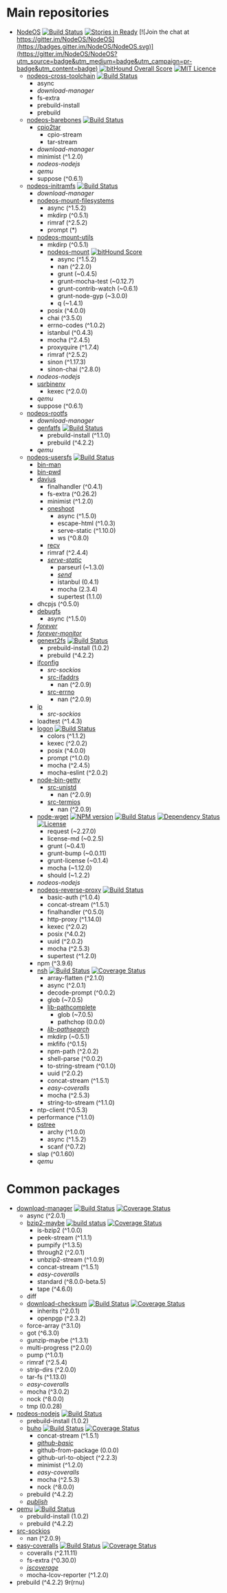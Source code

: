 # Main repositories
* [NodeOS](https://github.com/NodeOS/NodeOS)
  [![Build Status](https://semaphoreapp.com/api/v1/projects/71d72807-779a-40d3-a8d4-523cd0a52eb3/356164/shields_badge.svg)](https://semaphoreapp.com/nodeos/nodeos)
  [![Stories in Ready](https://badge.waffle.io/NodeOS/NodeOS.png?label=ready&title=Ready)](https://waffle.io/NodeOS/NodeOS)
  [![Join the chat at https://gitter.im/NodeOS/NodeOS](https://badges.gitter.im/NodeOS/NodeOS.svg)](https://gitter.im/NodeOS/NodeOS?utm_source=badge&utm_medium=badge&utm_campaign=pr-badge&utm_content=badge)
  [![bitHound Overall Score](https://www.bithound.io/github/NodeOS/NodeOS/badges/score.svg)](https://www.bithound.io/github/NodeOS/NodeOS)
  [![MIT Licence](https://badges.frapsoft.com/os/mit/mit.svg)](https://opensource.org/licenses/mit-license.php)
  * [nodeos-cross-toolchain](https://github.com/NodeOS/nodeos-cross-toolchain)
    [![Build Status](https://semaphoreci.com/api/v1/nodeos/nodeos-cross-toolchain/branches/master/shields_badge.svg)](https://semaphoreci.com/nodeos/nodeos-cross-toolchain)
    * async
    * *download-manager*
    * fs-extra
    * prebuild-install
    * prebuild
  * [nodeos-barebones](https://github.com/NodeOS/nodeos-barebones)
    [![Build Status](https://semaphoreci.com/api/v1/nodeos/nodeos-barebones/branches/master/badge.svg)](https://semaphoreci.com/nodeos/nodeos-barebones)
    * [cpio2tar](https://github.com/piranna/cpio2tar)
      * cpio-stream
      * tar-stream
    * *download-manager*
    * minimist (^1.2.0)
    * *nodeos-nodejs*
    * *qemu*
    * suppose (^0.6.1)
  * [nodeos-initramfs](https://github.com/NodeOS/nodeos-initramfs)
    [![Build Status](https://semaphoreci.com/api/v1/nodeos/nodeos-initramfs/branches/master/badge.svg)](https://semaphoreci.com/nodeos/nodeos-initramfs)
    * *download-manager*
    * [nodeos-mount-filesystems](https://github.com/NodeOS/nodeos-mount-filesystems)
      * async (^1.5.2)
      * mkdirp (^0.5.1)
      * rimraf (^2.5.2)
      * prompt (*)
    * [nodeos-mount-utils](https://github.com/NodeOS/nodeos-mount-utils)
      * mkdirp (^0.5.1)
      * [nodeos-mount](https://github.com/NodeOS/nodeos-mount)
        [![bitHound Score](https://www.bithound.io/NodeOS/nodeos-mount/badges/score.svg)](https://www.bithound.io/NodeOS/nodeos-mount)
        * async (^1.5.2)
        * nan (^2.2.0)
        * grunt (~0.4.5)
        * grunt-mocha-test (~0.12.7)
        * grunt-contrib-watch (~0.6.1)
        * grunt-node-gyp (~3.0.0)
        * q (~1.4.1)
      * posix (^4.0.0)
      * chai (^3.5.0)
      * errno-codes (^1.0.2)
      * istanbul (^0.4.3)
      * mocha (^2.4.5)
      * proxyquire (^1.7.4)
      * rimraf (^2.5.2)
      * sinon (^1.17.3)
      * sinon-chai (^2.8.0)
    * *nodeos-nodejs*
    * [usrbinenv](https://github.com/piranna/usrbinenv)
      * kexec (^2.0.0)
    * *qemu*
    * suppose (^0.6.1)
  * [nodeos-rootfs](https://github.com/NodeOS/nodeos-rootfs)
    * *download-manager*
    * [genfatfs](https://github.com/NodeOS/genfatfs)
      [![Build Status](https://semaphoreci.com/api/v1/nodeos/genfatfs/branches/master/badge.svg)](https://semaphoreci.com/nodeos/genfatfs)
      * prebuild-install (^1.1.0)
      * prebuild (^4.2.2)
    * *qemu*
  * [nodeos-usersfs](https://github.com/NodeOS/nodeos-usersfs)
    [![Build Status](https://semaphoreci.com/api/v1/nodeos/nodeos-usersfs/branches/master/badge.svg)](https://semaphoreci.com/nodeos/nodeos-usersfs)
    * [bin-man](https://www.npmjs.com/package/bin-man)
    * [bin-pwd](https://www.npmjs.com/package/bin-pwd)
    * [davius](https://github.com/piranna/Davius)
      * finalhandler (^0.4.1)
      * fs-extra (^0.26.2)
      * minimist (^1.2.0)
      * [oneshoot](https://github.com/piranna/oneshoot)
        * async (^1.5.0)
        * escape-html (^1.0.3)
        * serve-static (^1.10.0)
        * ws (^0.8.0)
      * [recv](https://github.com/piranna/recv)
      * rimraf (^2.4.4)
      * *[serve-static](https://github.com/piranna/serve-static)*
        * parseurl (~1.3.0)
        * *[send](https://github.com/piranna/send/tree/index)*
        * istanbul (0.4.1)
        * mocha (2.3.4)
        * supertest (1.1.0)
    * dhcpjs (^0.5.0)
    * [debugfs](https://github.com/piranna/DebugFS)
      * async (^1.5.0)
    * *[forever](https://github.com/piranna/forever/tree/starter)*
    * *[forever-monitor](https://github.com/piranna/forever-monitor)*
    * [genext2fs](https://github.com/NodeOS/genext2fs)
      [![Build Status](https://semaphoreci.com/api/v1/nodeos/genext2fs/branches/master/badge.svg)](https://semaphoreci.com/nodeos/genext2fs)
      * prebuild-install (1.0.2)
      * prebuild (^4.2.2)
    * [ifconfig](https://github.com/NodeOS/ifconfig)
      * *src-sockios*
      * [src-ifaddrs](https://github.com/NodeOS/node-src-ifaddrs)
        * nan (^2.0.9)
      * [src-errno](https://github.com/NodeOS/node-src-errno)
        * nan (^2.0.9)
    * [ip](https://github.com/NodeOS/ip)
      * *src-sockios*
    * loadtest (^1.4.3)
    * [logon](https://github.com/piranna/logon)
      [![Build Status](https://travis-ci.org/piranna/logon.svg?branch=master)](https://travis-ci.org/piranna/logon)
      * colors (^1.1.2)
      * kexec (^2.0.2)
      * posix (^4.0.0)
      * prompt (^1.0.0)
      * mocha (^2.4.5)
      * mocha-eslint (^2.0.2)
    * [node-bin-getty](https://github.com/NodeOS/node-bin-getty)
      * [src-unistd](https://github.com/NodeOS/node-src-unistd)
        * nan (^2.0.9)
      * [src-termios](https://github.com/NodeOS/node-src-termios)
        * nan (^2.0.9)
    * [node-wget](https://github.com/tylerl0706/wgetjs)
      [![NPM version](https://badge.fury.io/js/wgetjs.png?branch=master)](http://badge.fury.io/js/wgetjs)
      [![Build Status](https://travis-ci.org/angleman/wgetjs.png?branch=master)](https://travis-ci.org/angleman/wgetjs)
      [![Dependency Status](https://gemnasium.com/angleman/wgetjs.png?branch=master)](https://gemnasium.com/angleman/wgetjs)
      [![License](https://img.shields.io/badge/license-MIT-brightgreen.svg?style=flat-square)](#licensemit)
      * request (~2.27.0)
      * license-md (~0.2.5)
      * grunt (~0.4.1)
      * grunt-bump (~0.0.11)
      * grunt-license (~0.1.4)
      * mocha (~1.12.0)
      * should (~1.2.2)
    * *nodeos-nodejs*
    * [nodeos-reverse-proxy](https://github.com/piranna/nodeos-reverse-proxy)
      [![Build Status](https://travis-ci.org/piranna/nodeos-reverse-proxy.svg?branch=master)](https://travis-ci.org/piranna/nodeos-reverse-proxy)
      * basic-auth (^1.0.4)
      * concat-stream (^1.5.1)
      * finalhandler (^0.5.0)
      * http-proxy (^1.14.0)
      * kexec (^2.0.2)
      * posix (^4.0.2)
      * uuid (^2.0.2)
      * mocha (^2.5.3)
      * supertest (^1.2.0)
    * npm (^3.9.6)
    * [nsh](https://github.com/piranna/nsh)
      [![Build Status](https://travis-ci.org/piranna/nsh.svg?branch=master)](https://travis-ci.org/piranna/nsh)
      [![Coverage Status](https://coveralls.io/repos/github/piranna/nsh/badge.svg?branch=master)](https://coveralls.io/github/piranna/nsh?branch=master)
      * array-flatten (^2.1.0)
      * async (^2.0.1)
      * decode-prompt (^0.0.2)
      * glob (~7.0.5)
      * [lib-pathcomplete](https://github.com/piranna/node-lib-pathcomplete)
        * glob (~7.0.5)
        * pathchop (0.0.0)
      * *[lib-pathsearch](https://github.com/piranna/node-lib-pathsearch)*
      * mkdirp (~0.5.1)
      * mkfifo (^0.1.5)
      * npm-path (^2.0.2)
      * shell-parse (^0.0.2)
      * to-string-stream (^0.1.0)
      * uuid (^2.0.2)
      * concat-stream (^1.5.1)
      * *easy-coveralls*
      * mocha (^2.5.3)
      * string-to-stream (^1.1.0)
    * ntp-client (^0.5.3)
    * performance (^1.1.0)
    * [pstree](https://github.com/piranna/pstree)
      * archy (^1.0.0)
      * async (^1.5.2)
      * scanf (^0.7.2)
    * slap (^0.1.60)
    * *qemu*

# Common packages
* [download-manager](https://github.com/piranna/download-manager)
  [![Build Status](https://travis-ci.org/piranna/download-manager.svg?branch=master)](https://travis-ci.org/piranna/download-manager)
  [![Coverage Status](https://coveralls.io/repos/github/piranna/download-manager/badge.svg?branch=master)](https://coveralls.io/github/piranna/download-manager?branch=master)
  * async (^2.0.1)
  * [bzip2-maybe](https://github.com/piranna/bzip2-maybe)
    [![build status](http://img.shields.io/travis/piranna/bzip2-maybe.svg?style=flat)](http://travis-ci.org/piranna/bzip2-maybe)
    [![Coverage Status](https://coveralls.io/repos/github/piranna/bzip2-maybe/badge.svg?branch=master)](https://coveralls.io/github/piranna/bzip2-maybe?branch=master)
    * is-bzip2 (^1.0.0)
    * peek-stream (^1.1.1)
    * pumpify (^1.3.5)
    * through2 (^2.0.1)
    * unbzip2-stream (^1.0.9)
    * concat-stream (^1.5.1)
    * *easy-coveralls*
    * standard (^8.0.0-beta.5)
    * tape (^4.6.0)
  * diff
  * [download-checksum](https://github.com/piranna/download-checksum)
    [![Build Status](https://travis-ci.org/piranna/download-checksum.svg?branch=master)](https://travis-ci.org/piranna/download-checksum)
    [![Coverage Status](https://coveralls.io/repos/github/piranna/download-checksum/badge.svg?branch=master)](https://coveralls.io/github/piranna/download-checksum?branch=master)
    * inherits (^2.0.1)
    * openpgp (^2.3.2)
  * force-array (^3.1.0)
  * got (^6.3.0)
  * gunzip-maybe (^1.3.1)
  * multi-progress (^2.0.0)
  * pump (^1.0.1)
  * rimraf (^2.5.4)
  * strip-dirs (^2.0.0)
  * tar-fs (^1.13.0)
  * *easy-coveralls*
  * mocha (^3.0.2)
  * nock (^8.0.0)
  * tmp (0.0.28)
* [nodeos-nodejs](https://github.com/NodeOS/nodejs)
  [![Build Status](https://semaphoreci.com/api/v1/nodeos/nodejs/branches/master/badge.svg)](https://semaphoreci.com/nodeos/nodejs)
  * prebuild-install (1.0.2)
  * [buho](https://github.com/piranna/buho)
    [![Build Status](https://travis-ci.org/piranna/buho.svg?branch=master)](https://travis-ci.org/piranna/buho)
    [![Coverage Status](https://coveralls.io/repos/github/piranna/buho/badge.svg?branch=master)](https://coveralls.io/github/piranna/buho?branch=master)
    * concat-stream (^1.5.1)
    * *[github-basic](https://github.com/piranna/github-basic)*
    * github-from-package (0.0.0)
    * github-url-to-object (^2.2.3)
    * minimist (^1.2.0)
    * *easy-coveralls*
    * mocha (^2.5.3)
    * nock (^8.0.0)
  * prebuild (^4.2.2)
  * *[publish](https://github.com/piranna/node-publish)*
* [qemu](https://github.com/NodeOS/qemu)
  [![Build Status](https://semaphoreci.com/api/v1/nodeos/qemu/branches/master/shields_badge.svg)](https://semaphoreci.com/nodeos/qemu)
  * prebuild-install (1.0.2)
  * prebuild (^4.2.2)
* [src-sockios](https://github.com/NodeOS/sockios)
  * nan (^2.0.9)
* [easy-coveralls](https://github.com/piranna/easy-coveralls)
  [![Build Status](https://travis-ci.org/piranna/easy-coveralls.svg?branch=master)](https://travis-ci.org/piranna/easy-coveralls)
  [![Coverage Status](https://coveralls.io/repos/github/piranna/easy-coveralls/badge.svg?branch=master)](https://coveralls.io/github/piranna/easy-coveralls?branch=master)
  * coveralls (^2.11.11)
  * fs-extra (^0.30.0)
  * *[jscoverage](https://github.com/piranna/jscoverage)*
  * mocha-lcov-reporter (^1.2.0)
 * prebuild (^4.2.2) 9r(rnu)
